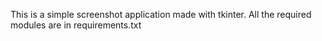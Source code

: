 This is a simple screenshot application made with tkinter.
All the required modules are in requirements.txt
